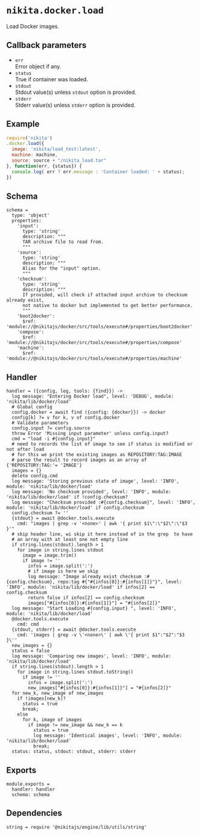 
# `nikita.docker.load`

Load Docker images.

## Callback parameters

* `err`   
  Error object if any.
* `status`   
  True if container was loaded.
* `stdout`   
  Stdout value(s) unless `stdout` option is provided.
* `stderr`   
  Stderr value(s) unless `stderr` option is provided.

## Example

```javascript
require('nikita')
.docker.load({
  image: 'nikita/load_test:latest',
  machine: machine,
  source: source + "/nikita_load.tar"
}, function(err, {status}) {
  console.log( err ? err.message : 'Container loaded: ' + status);
})
```

## Schema

    schema =
      type: 'object'
      properties:
        'input':
          type: 'string'
          description: """
          TAR archive file to read from.
          """
        'source':
          type: 'string'
          description: """
          Alias for the "input" option.
          """
        'checksum':
          type: 'string'
          description: """
          If provided, will check if attached input archive to checksum already exist,
          not native to docker but implemented to get better performance.
          """
        'boot2docker':
          $ref: 'module://@nikitajs/docker/src/tools/execute#/properties/boot2docker'
        'compose':
          $ref: 'module://@nikitajs/docker/src/tools/execute#/properties/compose'
        'machine':
          $ref: 'module://@nikitajs/docker/src/tools/execute#/properties/machine'

## Handler

    handler = ({config, log, tools: {find}}) ->
      log message: "Entering Docker load", level: 'DEBUG', module: 'nikita/lib/docker/load'
      # Global config
      config.docker = await find ({config: {docker}}) -> docker
      config[k] ?= v for k, v of config.docker
      # Validate parameters
      config.input ?= config.source
      throw Error 'Missing input parameter' unless config.input?
      cmd = "load -i #{config.input}"
      # need to records the list of image to see if status is modified or not after load
      # for this we print the existing images as REPOSITORY:TAG:IMAGE
      # parse the result to record images as an array of   {'REPOSITORY:TAG:'= 'IMAGE'}
      images = {}
      delete config.cmd
      log message: 'Storing previous state of image', level: 'INFO', module: 'nikita/lib/docker/load'
      log message: 'No checksum provided', level: 'INFO', module: 'nikita/lib/docker/load' if !config.checksum?
      log message: "Checksum provided :#{config.checksum}", level: 'INFO', module: 'nikita/lib/docker/load' if config.checksum
      config.checksum ?= ''
      {stdout} = await @docker.tools.execute
        cmd: "images | grep -v '<none>' | awk '{ print $1\":\"$2\":\"$3 }'"
      # skip header line, wi skip it here instead of in the grep  to have
      # an array with at least one not empty line
      if string.lines(stdout).length > 1
        for image in string.lines stdout
          image = image.trim()
          if image != ''
            infos = image.split(':')
            # if image is here we skip
            log message: "Image already exist checksum :#{config.checksum}, repo:tag #{"#{infos[0]}:#{infos[1]}"}", level: 'INFO', module: 'nikita/lib/docker/load' if infos[2] == config.checksum
            return false if infos[2] == config.checksum
            images["#{infos[0]}:#{infos[1]}"] = "#{infos[2]}"
      log message: "Start Loading #{config.input} ", level: 'INFO', module: 'nikita/lib/docker/load'
      @docker.tools.execute
        cmd: cmd
      {stdout, stderr} = await @docker.tools.execute
        cmd: 'images | grep -v \'<none>\' | awk \'{ print $1":"$2":"$3 }\''
      new_images = {}
      status = false
      log message: 'Comparing new images', level: 'INFO', module: 'nikita/lib/docker/load'
      if string.lines(stdout).length > 1
        for image in string.lines stdout.toString()
          if image != ''
            infos = image.split(':')
            new_images["#{infos[0]}:#{infos[1]}"] = "#{infos[2]}"
      for new_k, new_image of new_images
        if !images[new_k]?
          status = true
          break;
        else
          for k, image of images
            if image != new_image && new_k == k
              status = true
              log message: 'Identical images', level: 'INFO', module: 'nikita/lib/docker/load'
              break;
      status: status, stdout: stdout, stderr: stderr
          
## Exports

    module.exports =
      handler: handler
      schema: schema

## Dependencies

    string = require '@nikitajs/engine/lib/utils/string'
